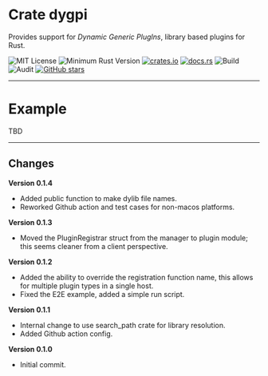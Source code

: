 # Crate dygpi

Provides support for _Dynamic Generic PlugIns_, library based plugins for Rust.

![MIT License](https://img.shields.io/badge/license-mit-118811.svg)
![Minimum Rust Version](https://img.shields.io/badge/Min%20Rust-1.50-green.svg)
[![crates.io](https://img.shields.io/crates/v/dygpi.svg)](https://crates.io/crates/dygpi)
[![docs.rs](https://docs.rs/dygpi/badge.svg)](https://docs.rs/dygpi)
![Build](https://github.com/johnstonskj/rust-dygpi/workflows/Rust/badge.svg)
![Audit](https://github.com/johnstonskj/rust-dygpi/workflows/Security%20audit/badge.svg)
[![GitHub stars](https://img.shields.io/github/stars/johnstonskj/rust-dygpi.svg)](https://github.com/johnstonskj/rust-dygpi/stargazers)

-----

# Example

TBD

-----

## Changes

**Version 0.1.4**

* Added public function to make dylib file names.
* Reworked Github action and test cases for non-macos platforms.

**Version 0.1.3**

* Moved the PluginRegistrar struct from the manager to plugin module; this seems cleaner from a client perspective.

**Version 0.1.2**

* Added the ability to override the registration function name, this allows for multiple plugin types in a single host.
* Fixed the E2E example, added a simple run script.

**Version 0.1.1**

* Internal change to use search_path crate for library resolution.
* Added Github action config.

**Version 0.1.0**

* Initial commit.

